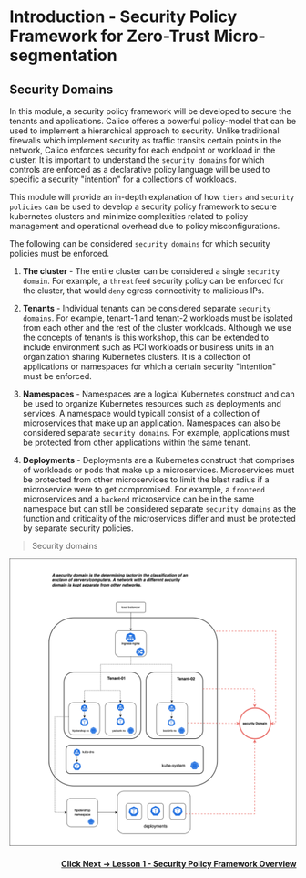 
# Introduction - Security Policy Framework for Zero-Trust Micro-segmentation

## Security Domains

In this module, a security policy framework will be developed to secure the tenants and applications. Calico offeres a powerful policy-model that can be used to implement a hierarchical approach to security. Unlike traditional firewalls which implement security as traffic transits certain points in the network, Calico enforces security for each endpoint or workload in the cluster. It is important to understand the `security domains` for which controls are enforced as a declarative policy language will be used to specific a security "intention" for a collections of workloads. 

This module will provide an in-depth explanation of how `tiers` and `security policies` can be used to develop a security policy framework to secure kubernetes clusters and minimize complexities related to policy management and operational overhead due to policy misconfigurations.

The following can be considered `security domains` for which security policies must be enforced.

01. **The cluster** - The entire cluster can be considered a single `security domain`. For example, a `threatfeed` security policy can be enforced for the cluster, that would `deny` egress connectivity to malicious IPs.

02. **Tenants** - Individual tenants can be considered separate `security domains`. For example, tenant-1 and tenant-2 workloads must be isolated from each other and the rest of the cluster workloads. Although we use the concepts of tenants is this workshop, this can be extended to include environment such as PCI workloads or business units in an organization sharing Kubernetes clusters. It is a collection of applications or namespaces for which a certain security "intention" must be enforced. 

03. **Namespaces** - Namespaces are a logical Kubernetes construct and can be used to organize Kubernetes resources such as deployments and services. A namespace would typicall consist of a collection of microservices that make up an application. Namespaces can also be considered separate `security domains`. For example, applications must be protected from other applications within the same tenant.

04. **Deployments** - Deployments are a Kubernetes construct that comprises of workloads or pods that make up a microservices. Microservices must be protected from other microservices to limit the blast radius if a microservice were to get compromised. For example, a `frontend` microservices and a `backend` microservice can be in the same namespace but can still be considered separate `security domains` as the function and criticality of the microservices differ and must be protected by separate security policies.   

> Security domains

![Security Domains](images/security-domains.png)

#### <div align="right">  [Click Next -> Lesson 1 - Security Policy Framework Overview](https://github.com/tigera-cs/quickstart-self-service/blob/main/modules/security-policy-framework-overview.md) </div>


